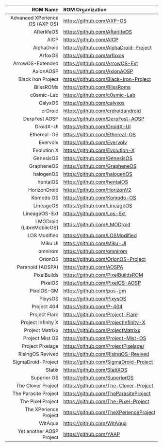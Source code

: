 ROM Name | ROM Organization
-------:|:-------------------------
Advanced XPerience OS (AXP OS)  | https://github.com/AXP-OS
AfterlifeOS  | https://github.com/AfterlifeOS
AICP  | https://github.com/AICP
AlphaDroid  | https://github.com/AlphaDroid-Project
ArfoxOS | https://github.com/arfoxos
ArrowOS-Extended | https://github.com/ArrowOS-Ext
AxionAOSP | https://github.com/AxionAOSP
Black Iron Project  | https://github.com/Black-Iron-Project
BlissROMs  | https://github.com/BlissRoms
c0smic-Lab | https://github.com/c0smic-Lab
CalyxOS  | https://github.com/calyxos
crDroid  | https://github.com/crdroidandroid
DerpFest AOSP  | https://github.com/DerpFest-AOSP
DroidX-UI  | https://github.com/DroidX-UI
Ethereal-OS  | https://github.com/Ethereal-OS
Evervolv  | https://github.com/Evervolv
Evolution X  | https://github.com/Evolution-X
GenesisOS  | https://github.com/GenesisOS
GrapheneOS  | https://github.com/GrapheneOS
halogenOS  | https://github.com/halogenOS
hentaiOS  | https://github.com/hentaiOS
HorizonDroid  | https://github.com/HorizonV2
Komodo OS | https://github.com/Komodo-OS
LineageOS  | https://github.com/LineageOS
LineageOS-Ext | https://github.com/Los-Ext
LMODroid (LibreMobileOS)  | https://github.com/LMODroid
LOS Modified  | https://github.com/LOSModified
Miku UI  | https://github.com/Miku-UI
omnirom  | https://github.com/omnirom
OrionOS  | https://github.com/OrionOS-Project
Paranoid (AOSPA)  | https://github.com/AOSPA
PixelBuilds  | https://github.com/PixelBuildsROM
PixelOS  | https://github.com/PixelOS-AOSP
PixelOS-GM  | https://github.com/pos-gm
PixysOS  | https://github.com/PixysOS
Project 404  | https://github.com/P-404
Project Flare | https://github.com/Project-Flare
Project Infinity X  | https://github.com/ProjectInfinity-X
Project Matrixx  | https://github.com/ProjectMatrixx
Project Mist OS  | https://github.com/Project-Mist-OS
Project Pixelage | https://github.com/ProjectPixelage/
RisingOS Revived  | https://github.com/RisingOS-Revived
SigmaDroid-Project  | https://github.com/SigmaDroid-Project
Statix  | https://github.com/StatiXOS
Superior OS  | https://github.com/SuperiorOS
The Clover Project | https://github.com/The-Clover-Project
The Parasite Project  | https://github.com/TheParasiteProject
The Pixel Project  |https://github.com/The-Pixel-Project
The XPerience Project  | https://github.com/TheXPerienceProject
WitAqua | https://github.com/WitAqua
Yet another AOSP Project | https://github.com/YAAP
